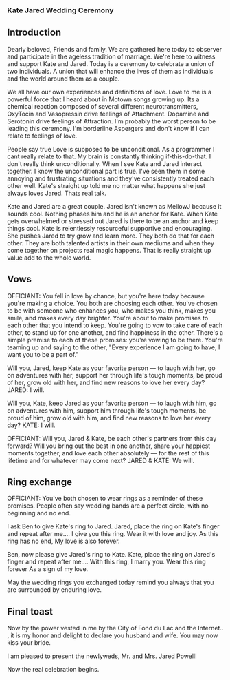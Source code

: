 ### Kate Jared Wedding Ceremony

## Introduction

Dearly beloved, Friends and family. We are gathered here today to observer and participate in the ageless tradition of marriage. We're here to witness and support Kate and Jared. Today is a ceremony to celebrate a union of two individuals. A union that will enhance the lives of them as individuals and the world around them as a couple.

We all have our own experiences and definitions of love. Love to me is a powerful force that I heard about in Motown songs growing up. Its a chemical reaction composed of several different neurotransmitters, OxyTocin and Vasopressin drive feelings of Attachment. Dopamine and Serotonin drive feelings of Attraction. I'm probably the worst person to be leading this ceremony. I'm borderline Aspergers and don't know if I can relate to feelings of love.

People say true Love is supposed to be unconditional. As a programmer I cant really relate to that. My brain is constantly thinking if-this-do-that. I don't really think unconditionally. When I see Kate and Jared interact together. I know the unconditional part is true. I've seen them in some annoying and frustrating situations and they've consistently treated each other well. Kate's straight up told me no matter what happens she just always loves Jared. Thats real talk.

Kate and Jared are a great couple. Jared isn't known as MellowJ because it sounds cool. Nothing phases him and he is an anchor for Kate. When Kate gets overwhelmed or stressed out Jared is there to be an anchor and keep things cool. Kate is relentlessly resourceful supportive and encouraging. She pushes Jared to try grow and learn more. They both do that for each other.  They are both talented artists in their own mediums and when they come together on projects real magic happens. That is really straight up value add to the whole world. 




## Vows
OFFICIANT: You fell in love by chance, but you're here today because you're making a choice. You both are choosing each other. You've chosen to be with someone who enhances you, who makes you think, makes you smile, and makes every day brighter.
You're about to make promises to each other that you intend to keep. You're going to vow to take care of each other, to stand up for one another, and find happiness in the other. There's a simple premise to each of these promises: you're vowing to be there. You're teaming up and saying to the other, "Every experience I am going to have, I want you to be a part of."

Will you, Jared, keep Kate as your favorite person — to laugh with her, go on adventures with her, support her through life's tough moments, be proud of her, grow old with her, and find new reasons to love her every day?
JARED: I will. 

Will you, Kate, keep Jared as your favorite person — to laugh with him, go on adventures with him, support him through life's tough moments, be proud of him, grow old with him, and find new reasons to love her every day?
KATE: I will.

OFFICIANT: Will you, Jared & Kate, be each other's partners from this day forward? Will you bring out the best in one another, share your happiest moments together, and love each other absolutely — for the rest of this lifetime and for whatever may come next?
JARED & KATE: We will.


## Ring exchange

OFFICIANT: You've both chosen to wear rings as a reminder of these promises. People often say wedding bands are a perfect circle, with no beginning and no end. 

I ask Ben to give Kate's ring to Jared.
Jared, place the ring on Kate's finger and repeat after me....
I give you this ring.
Wear it with love and joy. 
As this ring has no end,
My love is also forever.

Ben, now please give Jared's ring to Kate.
Kate, place the ring on Jared's finger and repeat after me....
With this ring,
I marry you.
Wear this ring forever
As a sign of my love.

May the wedding rings you exchanged today remind you always that you are surrounded by enduring love.

## Final toast

Now by the power vested in me by the City of Fond du Lac and the Internet.. , it is my honor and delight to declare you husband and wife. You may now kiss your bride.

I am pleased to present the newlyweds, Mr. and Mrs. Jared Powell!

Now the real celebration begins.

